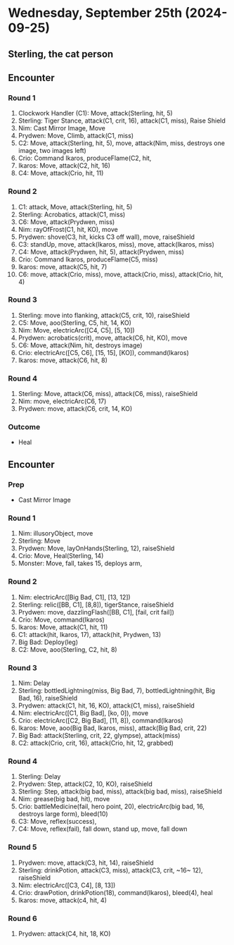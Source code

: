 # Wednesday, September 25th (2024-09-25)

## Sterling, the cat person

## Encounter

### Round 1

1. Clockwork Handler (C1): Move, attack(Sterling, hit, 5)
1. Sterling: Tiger Stance, attack(C1, crit, 16), attack(C1, miss), Raise Shield
1. Nim: Cast Mirror Image, Move
1. Prydwen: Move, Climb, attack(C1, miss)
1. C2: Move, attack(Sterling, hit, 5), move, attack(Nim, miss, destroys one image, two images left)
1. Crio: Command Ikaros, produceFlame(C2, hit, 
1. Ikaros: Move, attack(C2, hit, 16)
1. C4: Move, attack(Crio, hit, 11)

### Round 2

1. C1: attack, Move, attack(Sterling, hit, 5)
1. Sterling: Acrobatics, attack(C1, miss)
1. C6: Move, attack(Prydwen, miss)
1. Nim: rayOfFrost(C1, hit, KO), move
1. Prydwen: shove(C3, hit, kicks C3 off wall), move, raiseShield
1. C3: standUp, move, attack(Ikaros, miss), move, attack(Ikaros, miss)
1. C4: Move, attack(Prydwen, hit, 5), attack(Prydwen, miss)
1. Crio: Command Ikaros, produceFlame(C5, miss)
1. Ikaros: move, attack(C5, hit, 7)
1. C6: move, attack(Crio, miss), move, attack(Crio, miss), attack(Crio, hit, 4)

### Round 3

1. Sterling: move into flanking, attack(C5, crit, 10), raiseShield
1. C5: Move, aoo(Sterling, C5, hit, 14, KO)
1. Nim: Move, electricArc([C4, C5], [5, 10])
1. Prydwen: acrobatics(crit), move, attack(C6, hit, KO), move
1. C6: Move, attack(Nim, hit, destroys image)
1. Crio: electricArc([C5, C6], [15, 15], [KO]), command(Ikaros)
1. Ikaros: move, attack(C6, hit, 8)

### Round 4

1. Sterling: Move, attack(C6, miss), attack(C6, miss), raiseShield
1. Nim: move, electricArc(C6, 17)
1. Prydwen: move, attack(C6, crit, 14, KO)

### Outcome

- Heal

## Encounter

### Prep

- Cast Mirror Image

### Round 1

1. Nim: illusoryObject, move
1. Sterling: Move
1. Prydwen: Move, layOnHands(Sterling, 12), raiseShield
1. Crio: Move, Heal(Sterling, 14)
1. Monster: Move, fall, takes 15, deploys arm, 

### Round 2

1. Nim: electricArc([Big Bad, C1], [13, 12])
1. Sterling: relic([BB, C1], [8,8]), tigerStance, raiseShield
1. Prydwen: move, dazzlingFlash([BB, C1], [fail, crit fail])
1. Crio: Move, command(Ikaros)
1. Ikaros: Move, attack(C1, hit, 11)
1. C1: attack(hit, Ikaros, 17), attack(hit, Prydwen, 13)
1. Big Bad: Deploy(leg)
1. C2: Move, aoo(Sterling, C2, hit, 8)

### Round 3

1. Nim: Delay
1. Sterling: bottledLightning(miss, Big Bad, 7), bottledLightning(hit, Big Bad, 16), raiseShield
1. Prydwen: attack(C1, hit, 16, KO), attack(C1, miss), raiseShield
1. Nim: electricArc([C1, Big Bad], [ko, 0]), move
1. Crio: electricArc([C2, Big Bad], [11, 8]), command(Ikaros)
1. Ikaros: Move, aoo(Big Bad, Ikaros, miss), attack(Big Bad, crit, 22)
1. Big Bad: attack(Sterling, crit, 22, glympse), attack(miss)
1. C2: attack(Crio, crit, 16), attack(Crio, hit, 12, grabbed)

### Round 4

1. Sterling: Delay
1. Prydwen: Step, attack(C2, 10, KO), raiseShield
1. Sterling: Step, attack(big bad, miss), attack(big bad, miss), raiseShield
1. Nim: grease(big bad, hit), move
1. Crio: battleMedicine(fail, hero point, 20), electricArc(big bad, 16, destroys large form), bleed(10)
1. C3: Move, reflex(success), 
1. C4: Move, reflex(fail), fall down, stand up, move, fall down

### Round 5

1. Prydwen: move, attack(C3, hit, 14), raiseShield
1. Sterling: drinkPotion, attack(C3, miss), attack(C3, crit, ~16~ 12), raiseShield
1. Nim: electricArc([C3, C4], [8, 13])
1. Crio: drawPotion, drinkPotion(18), command(Ikaros), bleed(4), heal
1. Ikaros: move, attack(c4, hit, 4)

### Round 6

1. Prydwen: attack(C4, hit, 18, KO)
